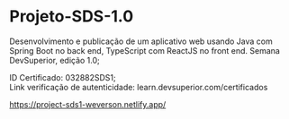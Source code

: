 # Projeto-SDS-1.0

Desenvolvimento e publicação de um aplicativo web usando Java com Spring Boot no back end, TypeScript com ReactJS no front end. 
Semana DevSuperior, edição 1.0;

ID Certificado: 032882SDS1; </br>
Link verificação de autenticidade: <link>learn.devsuperior.com/certificados</link>

https://project-sds1-weverson.netlify.app/
